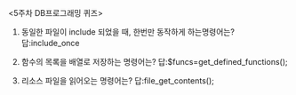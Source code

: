 <5주차 DB프로그래밍 퀴즈>

1. 동일한 파일이 include 되었을 때, 한번만 동작하게 하는명령어는?
답:include_once 


2. 함수의 목록을 배열로 저장하는 명령어는?
답:$funcs=get_defined_functions();


3. 리소스 파일을 읽어오는 명령어는?
답:file_get_contents();
